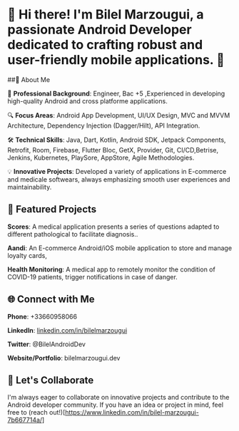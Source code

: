 # 👋 Hi there! I'm Bilel Marzougui, a passionate Android Developer dedicated to crafting robust and user-friendly mobile applications. 🚀



##🌟 About Me

💼 **Professional Background**: Engineer, Bac +5 ,Experienced in developing high-quality Android and cross platforme applications.

🔍 **Focus Areas**: Android App Development, UI/UX Design, MVC and MVVM Architecture, Dependency Injection (Dagger/Hilt), API Integration.

🛠️ **Technical Skills**: Java, Dart, Kotlin, Android SDK, Jetpack Components, Retrofit, Room, Firebase, Flutter Bloc, GetX, Provider, Git, CI/CD,Betrise, Jenkins, Kubernetes, PlaySore, AppStore, Agile Methodologies.

💡 **Innovative Projects**: Developed a variety of applications in E-commerce and medicale softwears, always emphasizing smooth user experiences and maintainability.


## 📂 Featured Projects

 **Scores**: A medical application presents a series of questions adapted to different pathological to facilitate diagnosis..
 
 **Aandi**: An E-commerce Android/iOS mobile application to store and manage loyalty cards,
 
 **Health Monitoring**: A medical app to remotely monitor the condition of COVID-19 patients, trigger notifications in case of danger.


## 🌐 Connect with Me

 **Phone**: +33660958066
 
 **LinkedIn**: [linkedin.com/in/bilelmarzougui](https://www.linkedin.com/in/bilel-marzougui-7b667714a/)
 
 **Twitter**: @BilelAndroidDev
 
 **Website/Portfolio**: bilelmarzougui.dev


## 🚀 Let's Collaborate
 I'm always eager to collaborate on innovative projects and contribute to the Android developer community. If you have an idea or project in mind, feel free to (reach out!)[https://www.linkedin.com/in/bilel-marzougui-7b667714a/]
